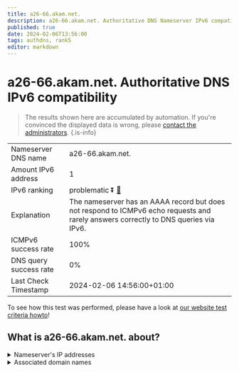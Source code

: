 ```yaml
---
title: a26-66.akam.net.
description: a26-66.akam.net. Authoritative DNS Nameserver IPv6 compatibility
published: true
date: 2024-02-06T13:56:00
tags: authdns, rank5
editor: markdown
---
```


# a26-66.akam.net. Authoritative DNS IPv6 compatibility

> The results shown here are accumulated by automation. If you're convinced the displayed data is wrong, please [contact the administrators](/howto/chat). 
{.is-info}




|   |   |
| - | - |
| Nameserver DNS name | a26-66.akam.net.
| Amount IPv6 address | 1
| IPv6 ranking | problematic :arrow_double_down: [🔗](/howto/ranking) |
| Explanation | The nameserver has an AAAA record but does not respond to ICMPv6 echo requests and rarely answers correctly to DNS queries via IPv6. |
| ICMPv6 success rate | 100%|
| DNS query success rate | 0% |
| Last Check Timestamp | 2024-02-06 14:56:00+01:00 |

To see how this test was performed, please have a look at [our website test criteria howto](/howto/testcriteria/authdns)!


## What is a26-66.akam.net. about?




<details>
<summary>Nameserver's IP addresses</summary>

2600:1480:b800::42

</details>



<details>
<summary>Associated domain names</summary>

www.adobe.com

www.nissan-global.com

www.ubs.com

</details>
